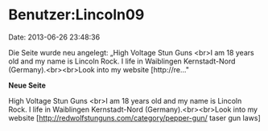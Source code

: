 Benutzer:Lincoln09
==================

Date: 2013-06-26 23:48:36

Die Seite wurde neu angelegt: „High Voltage Stun Guns \<br\>I am 18
years old and my name is Lincoln Rock. I life in Waiblingen
Kernstadt-Nord (Germany).\<br\>\<br\>Look into my website
\[http://re..."

**Neue Seite**

<div>

High Voltage Stun Guns \<br\>I am 18 years old and my name is Lincoln
Rock. I life in Waiblingen Kernstadt-Nord (Germany).\<br\>\<br\>Look
into my website \[http://redwolfstunguns.com/category/pepper-gun/ taser
gun laws\]

</div>
